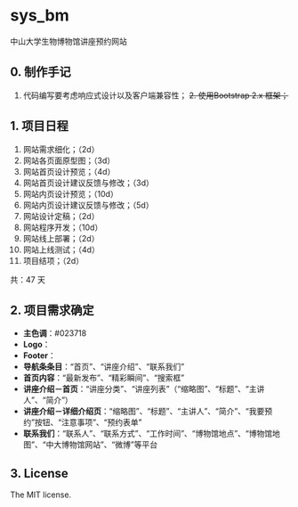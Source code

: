 # sys_bm

中山大学生物博物馆讲座预约网站

## 0. 制作手记
1. 代码编写要考虑响应式设计以及客户端兼容性；
~~2. 使用Bootstrap 2.x 框架；~~

## 1. 项目日程
1. 网站需求细化；（2d）
2. 网站各页面原型图；（3d）
3. 网站首页设计预览；（4d）
4. 网站首页设计建议反馈与修改；（3d）
5. 网站内页设计预览；（10d）
6. 网站内页设计建议反馈与修改；（5d）
7. 网站设计定稿；（2d）
8. 网站程序开发；（10d）
9. 网站线上部署；（2d）
10. 网站上线测试；（4d）
11. 项目结项；（2d）

共：47 天

## 2. 项目需求确定
- **主色调**：#023718
- **Logo**：
- **Footer**：
- **导航条条目**：“首页”、“讲座介绍”、“联系我们”
- **首页内容**：“最新发布”、“精彩瞬间”、“搜索框”
- **讲座介绍－首页**：“讲座分类”、“讲座列表”（“缩略图”、“标题”、“主讲人”、“简介”）
- **讲座介绍－详细介绍页**：“缩略图”、“标题”、“主讲人”、“简介”、“我要预约”按钮、“注意事项”、“预约表单”
- **联系我们**：“联系人”、“联系方式”、“工作时间”、“博物馆地点”、“博物馆地图”、“中大博物馆网站”、“微博”等平台

## 3. License

The MIT license.